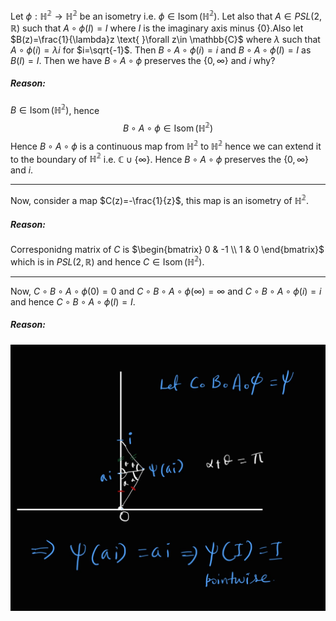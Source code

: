 Let $\phi: \mathbb{H^2}\rightarrow \mathbb{H^2}$ be an isometry i.e. $\phi \in \operatorname{Isom}(\mathbb{H^2})$. Let also that $A \in PSL(2,\mathbb{R})$ such that $A\circ\phi(I)=I$ where $I$ is the imaginary axis minus $\{0\}$.Also let $B(z)=\frac{1}{\lambda}z \text{ }\forall z\in \mathbb{C}$ where $\lambda$ such that $A\circ\phi(i)=\lambda i$ for $i=\sqrt{-1}$. Then $B\circ A\circ \phi(i)=i$ and $B\circ A\circ \phi(I)=I$ as $B(I)=I$. Then we have $B\circ A \circ \phi$ preserves the $\{0,\infty\}$ and $i$ why? 

##### Reason: 
$B\in \operatorname{Isom}(\mathbb{H^2})$, hence $$B\circ A\circ \phi \in \operatorname{Isom}(\mathbb{H^2})$$
Hence $B\circ A\circ \phi$ is a continuous map from $\mathbb{H^2}$ to $\mathbb{H^2}$ hence we can extend it to the boundary of $\mathbb{H^2}$ i.e. $\mathbb{C}\cup\{\infty\}$. Hence $B\circ A\circ \phi$ preserves the $\{0,\infty\}$ and $i$.

---
Now, consider a map $C(z)=-\frac{1}{z}$, this map is an isometry of $\mathbb{H^2}$.

##### Reason:
Corresponidng matrix of $C$ is $\begin{bmatrix} 0 & -1 \\ 1 & 0 \end{bmatrix}$ which is in $PSL(2,\mathbb{R})$ and hence $C\in \operatorname{Isom}(\mathbb{H^2})$.

---
Now, $C\circ B\circ A\circ \phi(0)=0$ and $C\circ B\circ A\circ \phi(\infty)=\infty$ and $C\circ B\circ A\circ \phi(i)=i$ and hence $C\circ B\circ A\circ \phi(I)=I$.

##### Reason:
![](reason.jpg)
